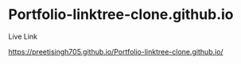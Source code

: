 # Portfolio-linktree-clone.github.io

Live Link

https://preetisingh705.github.io/Portfolio-linktree-clone.github.io/
